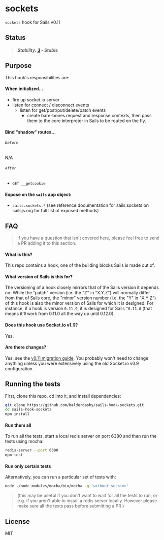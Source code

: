 # sockets

`sockets` hook for Sails v0.11

## Status

> ##### Stability: [3](http://nodejs.org/api/documentation.html#documentation_stability_index) - Stable


## Purpose

This hook's responsibilities are:

#### When initialized...
+ fire up socket.io server
+ listen for connect / disconnect events
  + listen for get/post/put/delete/patch events
    + create bare-bones request and response contexts, then pass them to the core interpreter in Sails to be routed on the fly.

#### Bind "shadow" routes...

###### `before`
N/A

###### `after`

+ `GET __getcookie`


#### Expose on the `sails` app object:

+ `sails.sockets.*` (see reference documentation for sails.sockets on sailsjs.org for full list of exposed methods)

## FAQ

> If you have a question that isn't covered here, please feel free to send a PR adding it to this section.

#### What is this?

This repo contains a hook, one of the building blocks Sails is made out of.

#### What version of Sails is this for?

The versioning of a hook closely mirrors that of the Sails version it depends on.  While the "patch" version (i.e. the "Z" in "X.Y.Z") will normally differ from that of Sails core, the "minor" version number (i.e. the "Y" in "X.Y.Z") of this hook is also the minor version of Sails for which it is designed.  For instance, if a hook is version `0.11.9`, it is designed for Sails `^0.11.0` (that means it'll work from 0.11.0 all the way up until 0.12.0).

#### Does this hook use Socket.io v1.0?

Yes.

#### Are there changes?

Yes, see the [v0.11 migration guide](http://sailsjs.org/#!/documentation/concepts/Upgrading). You probably won't need to change anything unless you were extensively using the old Socket.io v0.9 configuration.


## Running the tests

First, clone this repo, cd into it, and install dependencies:

```sh
git clone https://github.com/balderdashy/sails-hook-sockets.git
cd sails-hook-sockets
npm install
```

#### Run them all

To run all the tests, start a local redis server on port 6380 and then run the tests using mocha:

```sh
redis-server --port 6380
npm test
```


#### Run only certain tests

Alternatively, you can run a particular set of tests with:

```sh
node ./node_modules/mocha/bin/mocha -g 'without session'
```

> (this may be useful if you don't want to wait for all the tests to run, or e.g. if you aren't able to install a redis server locally.  However please make sure all the tests pass before submitting a PR.)





## License

MIT
